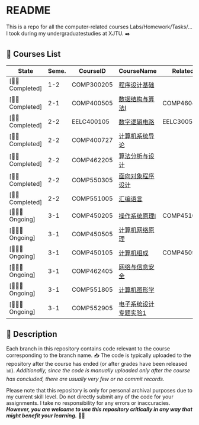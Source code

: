 # README

This is a repo for all the computer-related courses Labs/Homework/Tasks/... I took during my undergraduatestudies at XJTU. ✒️

## 👀 Courses List

|State|Seme.|CourseID|CourseName|Related|
|---|---|---|---|---|
|[👌🏻Completed]|1-2|COMP300205|[程序设计基础](https://github.com/rouge3877/XJTU-Courses-Code/tree/COMP300205)||
|[👌🏻Completed]|2-1|COMP400505|[数据结构与算法I](https://github.com/rouge3877/XJTU-Courses-Code/tree/COMP400505)|COMP460405|
|[👌🏻Completed]|2-2|EELC400105|[数字逻辑电路](https://github.com/rouge3877/XJTU-Courses-Code/tree/EELC400105)|EELC300505|
|[👌🏻Completed]|2-2|COMP400727|[计算机系统导论](https://github.com/rouge3877/XJTU-Courses-Code/tree/COMP400727)||
|[👌🏻Completed]|2-2|COMP462205|[算法分析与设计](https://github.com/rouge3877/XJTU-Courses-Code/tree/COMP462205)||
|[👌🏻Completed]|2-2|COMP550305|[面向对象程序设计](https://github.com/rouge3877/XJTU-Courses-Code/tree/COMP550305)||
|[👌🏻Completed]|2-2|COMP551005|[汇编语言](https://github.com/rouge3877/XJTU-Courses-Code/tree/COMP551005)||
|[🧑🏻‍💻Ongoing]|3-1|COMP450205|[操作系统原理I](https://github.com/rouge3877/XJTU-Courses-Code/tree/COMP450205)|COMP451005|
|[🧑🏻‍💻Ongoing]|3-1|COMP450505|[计算机网络原理](https://github.com/rouge3877/XJTU-Courses-Code/tree/COMP450505)||
|[🧑🏻‍💻Ongoing]|3-1|COMP450105|[计算机组成](https://github.com/rouge3877/XJTU-Courses-Code/tree/COMP450105)|COMP450905|
|[🧑🏻‍💻Ongoing]|3-1|COMP462405|[网络与信息安全](https://github.com/rouge3877/XJTU-Courses-Code/tree/COMP462405)||
|[🧑🏻‍💻Ongoing]|3-1|COMP551805|[计算机图形学](https://github.com/rouge3877/XJTU-Courses-Code/tree/COMP551805)||
|[🧑🏻‍💻Ongoing]|3-1|COMP552905|[电子系统设计专题实验1](https://github.com/rouge3877/XJTU-Courses-Code/tree/COMP552905)||


## 👋 Description
Each branch in this repository contains code relevant to the course corresponding to the branch name. 📥 The code is typically uploaded to the repository after the course has ended (or after grades have been released 📊). *Additionally, since the code is manually uploaded only after the course has concluded, there are usually very few or no commit records.*

Please note that this repository is only for personal archival purposes due to my current skill level. Do not directly submit any of the code for your assignments. I take no responsibility for any errors or inaccuracies. ***However, you are welcome to use this repository critically in any way that might benefit your learning.*** 💪🏼
